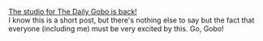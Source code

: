 <a href = https://scratch.mit.edu/studios/32315575/> The studio for The Daily Gobo is back! </a><br> I know this is a short post, but there's nothing else to say but the fact that everyone (including me) must be very excited by this. Go, Gobo!